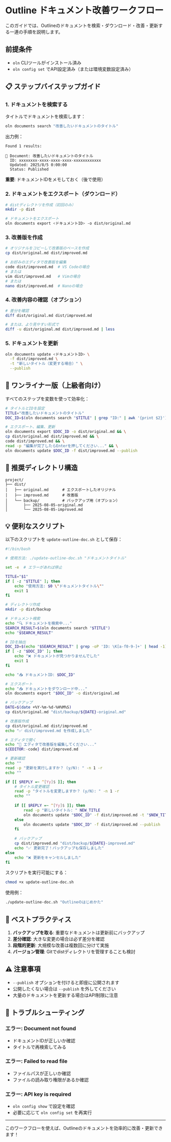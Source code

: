 # Outline ドキュメント改善ワークフロー

このガイドでは、Outlineのドキュメントを検索・ダウンロード・改善・更新する一連の手順を説明します。

## 前提条件

- `oln` CLIツールがインストール済み
- `oln config set` でAPI設定済み（または環境変数設定済み）

## 📋 ステップバイステップガイド

### 1. ドキュメントを検索する

タイトルでドキュメントを検索します：

```bash
oln documents search "改善したいドキュメントのタイトル"
```

出力例：
```
Found 1 results:

📄 Document: 改善したいドキュメントのタイトル
  ID: xxxxxxxx-xxxx-xxxx-xxxx-xxxxxxxxxxxx
  Updated: 2025/8/5 0:00:00
  Status: Published
```

**重要**: ドキュメントIDをメモしておく（後で使用）

### 2. ドキュメントをエクスポート（ダウンロード）

```bash
# distディレクトリを作成（初回のみ）
mkdir -p dist

# ドキュメントをエクスポート
oln documents export <ドキュメントID> -o dist/original.md
```

### 3. 改善版を作成

```bash
# オリジナルをコピーして改善版のベースを作成
cp dist/original.md dist/improved.md

# お好みのエディタで改善版を編集
code dist/improved.md  # VS Codeの場合
# または
vim dist/improved.md   # Vimの場合
# または
nano dist/improved.md  # Nanoの場合
```

### 4. 改善内容の確認（オプション）

```bash
# 差分を確認
diff dist/original.md dist/improved.md

# または、より見やすい形式で
diff -u dist/original.md dist/improved.md | less
```

### 5. ドキュメントを更新

```bash
oln documents update <ドキュメントID> \
  -f dist/improved.md \
  -t "新しいタイトル（変更する場合）" \
  --publish
```

## 🚀 ワンライナー版（上級者向け）

すべてのステップを変数を使って効率化：

```bash
# タイトルとIDを設定
TITLE="改善したいドキュメントのタイトル"
DOC_ID=$(oln documents search "$TITLE" | grep "ID:" | awk '{print $2}')

# エクスポート、編集、更新
oln documents export $DOC_ID -o dist/original.md && \
cp dist/original.md dist/improved.md && \
code dist/improved.md && \
read -p "編集が完了したらEnterを押してください..." && \
oln documents update $DOC_ID -f dist/improved.md --publish
```

## 📁 推奨ディレクトリ構造

```
project/
├── dist/
│   ├── original.md      # エクスポートしたオリジナル
│   ├── improved.md      # 改善版
│   └── backup/          # バックアップ用（オプション）
│       ├── 2025-08-05-original.md
│       └── 2025-08-05-improved.md
```

## 💡 便利なスクリプト

以下のスクリプトを `update-outline-doc.sh` として保存：

```bash
#!/bin/bash

# 使用方法: ./update-outline-doc.sh "ドキュメントタイトル"

set -e  # エラーがあれば停止

TITLE="$1"
if [ -z "$TITLE" ]; then
    echo "使用方法: $0 \"ドキュメントタイトル\""
    exit 1
fi

# ディレクトリ作成
mkdir -p dist/backup

# ドキュメント検索
echo "🔍 ドキュメントを検索中..."
SEARCH_RESULT=$(oln documents search "$TITLE")
echo "$SEARCH_RESULT"

# IDを抽出
DOC_ID=$(echo "$SEARCH_RESULT" | grep -oP 'ID: \K[a-f0-9-]+' | head -1)
if [ -z "$DOC_ID" ]; then
    echo "❌ ドキュメントが見つかりませんでした"
    exit 1
fi

echo "📥 ドキュメントID: $DOC_ID"

# エクスポート
echo "📥 ドキュメントをダウンロード中..."
oln documents export "$DOC_ID" -o dist/original.md

# バックアップ
DATE=$(date +%Y-%m-%d-%H%M%S)
cp dist/original.md "dist/backup/${DATE}-original.md"

# 改善版作成
cp dist/original.md dist/improved.md
echo "✅ dist/improved.md を作成しました"

# エディタで開く
echo "📝 エディタで改善版を編集してください..."
${EDITOR:-code} dist/improved.md

# 更新確認
echo ""
read -p "更新を実行しますか？ (y/N): " -n 1 -r
echo ""

if [[ $REPLY =~ ^[Yy]$ ]]; then
    # タイトル変更確認
    read -p "タイトルを変更しますか？ (y/N): " -n 1 -r
    echo ""
    
    if [[ $REPLY =~ ^[Yy]$ ]]; then
        read -p "新しいタイトル: " NEW_TITLE
        oln documents update "$DOC_ID" -f dist/improved.md -t "$NEW_TITLE" --publish
    else
        oln documents update "$DOC_ID" -f dist/improved.md --publish
    fi
    
    # バックアップ
    cp dist/improved.md "dist/backup/${DATE}-improved.md"
    echo "✅ 更新完了！バックアップも保存しました"
else
    echo "❌ 更新をキャンセルしました"
fi
```

スクリプトを実行可能にする：
```bash
chmod +x update-outline-doc.sh
```

使用例：
```bash
./update-outline-doc.sh "Outlineのはじめかた"
```

## 🎯 ベストプラクティス

1. **バックアップを取る**: 重要なドキュメントは更新前にバックアップ
2. **差分確認**: 大きな変更の場合は必ず差分を確認
3. **段階的更新**: 大規模な改善は複数回に分けて実施
4. **バージョン管理**: Gitでdistディレクトリを管理することも検討

## ⚠️ 注意事項

- `--publish` オプションを付けると即座に公開されます
- 公開したくない場合は `--publish` を外してください
- 大量のドキュメントを更新する場合はAPI制限に注意

## 🔧 トラブルシューティング

### エラー: Document not found
- ドキュメントIDが正しいか確認
- タイトルで再検索してみる

### エラー: Failed to read file
- ファイルパスが正しいか確認
- ファイルの読み取り権限があるか確認

### エラー: API key is required
- `oln config show` で設定を確認
- 必要に応じて `oln config set` を再実行

---

このワークフローを使えば、Outlineのドキュメントを効率的に改善・更新できます！